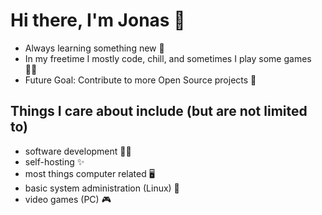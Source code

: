 # Hi there, I'm Jonas 👋

- Always learning something new 🌱
- In my freetime I mostly code, chill, and sometimes I play some games 👨‍💻
- Future Goal: Contribute to more Open Source projects 🚀

## Things I care about include (but are not limited to)

- software development 👨‍💻
- self-hosting ✨
- most things computer related 🖥️
- basic system administration (Linux) 🐧
- video games (PC) 🎮
